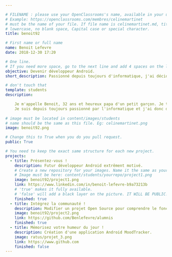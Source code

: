 ```yaml
---

# FILENAME : please use your OpenClassrooms's name, available in your url.
# Example: https://openclassrooms.com/membres/celinemartinet
# must be the name of your file. If file name is celinemartinet.md, title is celinemartinet.
# lowercase, no blank space, Capital case or special character.
title: benoit92

# First name or full name
name: Benoit Lefevre
date: 2018-12-30 17:20

# One line.
# If you need more space, go to the next line and add 4 spaces on the left, as in 'description'.
objective: Devenir développeur Android.
short_description: Passionné depuis toujours d'informatique, j'ai décidé d'en faire mon métier.

# don't touch that
template: students
description:

    Je m'appelle Benoit, 32 ans et heureux papa d'un petit garçon. Je travaillais jusqu'à présent en restauration en tant que responsable de secteur mais suite à un ennui de santé je dois me reconvertir professionnellement.
    Je suis depuis toujours passionné par l'informatique et j'ai donc décider de baser mon projet de reconversion autour de cette passion.
    
# image must be located in content/images/students
# name should be the same as this file. Eg: celinemartinet.png
image: benoit92.png

# Change this to True when you do you pull request.
public: True

# You need to keep the exact same structure for each new project.
projects:
  - title: Présentez-vous !
    description: Futur développeur Android extrêment motivé. 
    # Create a new repository for your images. Name it the same as your nickname and profile picture.
    # Image must be here: content/students/yourrepo/project1.png
    image: benoit92/project1.png
    link: https://www.linkedin.com/in/benoit-lefevre-b9a73213b
    # 'true' makes it fully available.
    # 'false' will add a black layer on the picture. IT WILL BE PUBLIC!
    finished: true
  - title: Intégrez la communauté !
    description: Modifier un projet Open Source pour comprendre le fonctionnement de Git, de Github et des pull requests. 
    image: benoit92/project2.png
    link: https://github.com/Benlefevre/alumnis
    finished: true
  - title: Mémorisez votre humeur du jour !
    description: Création d'une application Android MoodTracker.
    image: ratus/projet_3.png
    link: https://www.github.com
    finished: false
---
```

